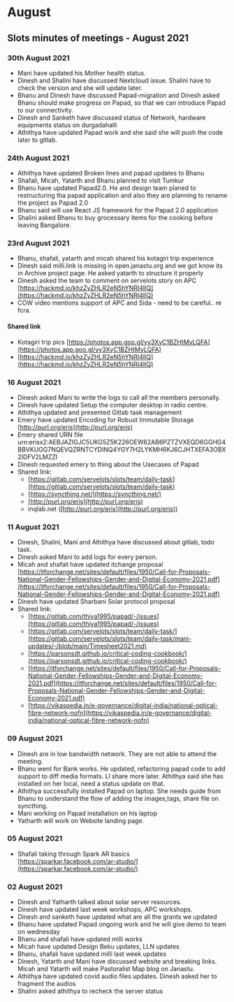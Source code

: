 # August

## Slots minutes of meetings - August 2021

### 30th August 2021

* Mani have updated his Mother health status.
* Dinesh and Shalini have discussed Nextcloud issue. Shalini have to check the version and she will update later.
* Bhanu and Dinesh have discussed Papad-migration and Dinesh asked Bhanu should make progress on Papad, so that we can introduce Papad to our connectivity.
* Dinesh and Sanketh have discussed status of Network, hardware equipments status on durgadahalli
* Athithya have updated Papad work and she said she will push the code later to gitlab.

### 24th August 2021

* Athithya have updated Broken lines and papad updates to Bhanu
* Shafali, Micah, Yatarth and Bhanu planned to visit Tumkur
* Bhanu have updated Papad2.0. He and design team planed to restructuring tha papad application and also they are planning to rename the project as Papad 2.0
* Bhanu said will use React JS framework for the Papad 2.0 application
* Shalini asked Bhanu to buy grocessary items for the cooking before leaving Bangalore.

### 23rd August 2021

* Bhanu, shafali, yatarth and micah shared his kotagiri trip experience&#x20;
* Dinesh said milli.link is missing in open.janastu.org and we got know its in Archive project page. He asked yatarth to structure it properly
* Dinesh asked the team to comment on servelots story on APC [https://hackmd.io/khzZyZHLR2eN5hYNRI4IlQ](https://hackmd.io/khzZyZHLR2eN5hYNRI4IlQ)
* COW video mentions support of APC and Sida - need to be careful.. re fcra.

#### Shared link

* Kotagiri trip pics [https://photos.app.goo.gl/yy3XyC1BZHtMyLQFA](https://photos.app.goo.gl/yy3XyC1BZHtMyLQFA)
* [https://hackmd.io/khzZyZHLR2eN5hYNRI4IlQ](https://hackmd.io/khzZyZHLR2eN5hYNRI4IlQ)

### 16 August 2021

* Dinesh asked Mani to write the logs to call all the members personally.
* Dinesh have updated Setup the computer desktop in radio centre.
* Athithya updated and presented Gitlab task management
* Emery have updated Encoding for Robust Immutable Storage\
  [http://purl.org/eris](http://purl.org/eris)
* Emery shared URN file urn:erisx2:AEBJAZIGJC5UKG5Z5K226OEW62AB6PZTZVXEQD6GGHG4BBVKUGG7NQEVQZRNTCYDINQ4YGY7H2LYKMH6KJ6CJHTXEFA3OBX2IDFV2LMZZI
* Dinesh requested emery to thing about the Usecases of Papad
* Shared link:
  * [https://gitlab.com/servelots/slots/team/daily-task](https://gitlab.com/servelots/slots/team/daily-task)
  * [https://syncthing.net/](https://syncthing.net/)
  * [http://purl.org/eris](http://purl.org/eris)
  * inqlab.net ([http://purl.org/eris](http://purl.org/eris))

### 11 August 2021

* Dinesh, Shalini, Mani and Athithya have discussed about gitlab, todo task.
* Dinesh asked Mani to add logs for every person.
* Micah and shafali have updated itchange proposal [https://itforchange.net/sites/default/files/1950/Call-for-Proposals-National-Gender-Fellowships-Gender-and-Digital-Economy-2021.pdf](https://itforchange.net/sites/default/files/1950/Call-for-Proposals-National-Gender-Fellowships-Gender-and-Digital-Economy-2021.pdf)
* Dinesh have updated Sharbani Solar protocol proposal
* Shared link:
  * [https://gitlab.com/thiya1995/papad/-/issues](https://gitlab.com/thiya1995/papad/-/issues)
  * [https://gitlab.com/servelots/slots/team/daily-task/](https://gitlab.com/servelots/slots/team/daily-task/mani-updates/-/blob/main/Timesheet2021.md)
  * [https://parsonsdt.github.io/critical-coding-cookbook/](https://parsonsdt.github.io/critical-coding-cookbook/)
  * [https://itforchange.net/sites/default/files/1950/Call-for-Proposals-National-Gender-Fellowships-Gender-and-Digital-Economy-2021.pdf](https://itforchange.net/sites/default/files/1950/Call-for-Proposals-National-Gender-Fellowships-Gender-and-Digital-Economy-2021.pdf)
  * [https://vikaspedia.in/e-governance/digital-india/national-optical-fibre-network-nofn](https://vikaspedia.in/e-governance/digital-india/national-optical-fibre-network-nofn)

### 09 August 2021

* Dinesh are in low bandwidth network. They are not able to attend the meeting.
* Bhanu went for Bank works. He updated, refactoring papad code to add support to diff media formats. Ll share more later. Athithya said she has installed on her local, need a status update on that.
* Athithya successfully installed Papad on laptop. She needs guide from Bhanu to understand the flow of adding the images,tags, share file on syncthing.
* Mani working on Papad installation on his laptop
* Yatharth will work on Website landing page.

### 05 August 2021

* Shafali taking through Spark AR basics [https://sparkar.facebook.com/ar-studio/](https://sparkar.facebook.com/ar-studio/)

### 02 August 2021

* Dinesh and Yatharth talked about solar server resources.
* Dinesh have updated last week workshops, APC workshops.
* Dinesh and sanketh have updated what are all the grants we updated
* Bhanu have updated Papad ongoing work and he will give demo to team on wednesday
* Bhanu and shafali have updated milli works
* Micah have updated Design Beku updates, LLN updates
* Bhanu, shafali have updated milli last week updates
* Dinesh, Yatarth and Mani have discussed website and breaking links. Micah and Yatarth will make Pastoralist Map blog on Janastu.
* Athithya have updated covid audio files updates. Dinesh asked her to fragment the audios
* Shalini asked athithya to recheck the server status

